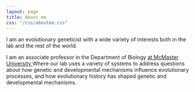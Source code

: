 ```yaml
---
layout: page
title: About me
css: "/css/aboutme.css"
---
```


<div id="aboutme-section">

I am an evolutionary geneticist with a wide variety of interests both in the lab and the rest of the world.

<p class="about-text">
<span class="fa fa-flask about-icon"></span>
I am an associate professor in the Department of Biology <a href= "https://www.biology.mcmaster.ca/ "> at McMaster University </a> Where our lab uses a variety of systems to address questions about how genetic and developmental mechanisms influence evolutionary processes, and how evolutionary history has shaped genetic and developmental mechanisms.
</p>
